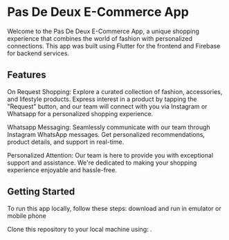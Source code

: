 # Pas De Deux E-Commerce App

Welcome to the Pas De Deux E-Commerce App, a unique shopping experience that combines the world of fashion with personalized connections. This app was built 
using Flutter for the frontend and Firebase for backend services.

## Features

On Request Shopping: Explore a curated collection of fashion, accessories, and lifestyle products. Express interest in a product by tapping the "Request" 
button, and our team will connect with you via Instagram or Whatsapp for a personalized shopping experience.

Whatsapp Messaging: Seamlessly communicate with our team through Instagram WhatsApp  messages. Get personalized recommendations, product details, and support 
in real-time. 

Personalized Attention: Our team is here to provide you with exceptional support and assistance. We're dedicated to making your shopping experience 
enjoyable and hassle-free.

## Getting Started

To run this app locally, follow these steps: download and run in emulator or mobile  phone

 Clone this repository to your local machine using: .
